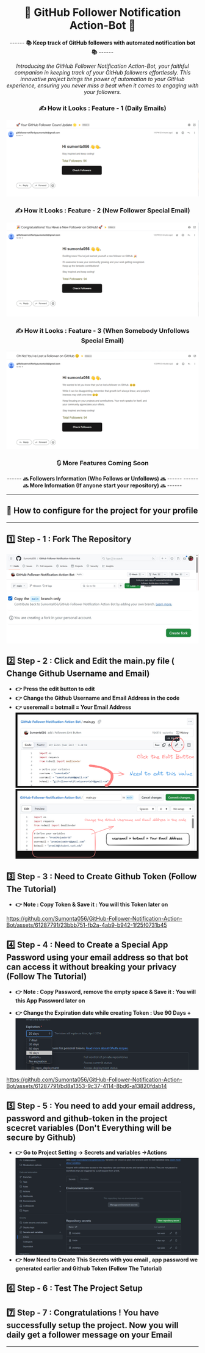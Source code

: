 <div align = "center">

# 🤖 GitHub Follower Notification Action-Bot 🤖

------ **📚 Keep track of GitHub followers with automated notification bot 📚** ------

_Introducing the GitHub Follower Notification Action-Bot, your faithful companion in keeping track of your GitHub followers effortlessly. This innovative project brings the power of automation to your GitHub experience, ensuring you never miss a beat when it comes to engaging with your followers._

### ✍️ **How it Looks : Feature - 1 (Daily Emails)**

![alt text](./assets/image.png)

### ✍️ **How it Looks : Feature - 2 (New Follower Special Email)**

![alt text](./assets/image-1.png)

### ✍️ **How it Looks : Feature - 3 (When Somebody Unfollows Special Email)**

![alt text](./assets/image-2.png)

### 🔃 More Features Coming Soon

------ **🔜 Followers Information (Who Follows or Unfollows) 🔜** ------
------ **🔜 More Information (If anyone start your repository) 🔜** ------

<hr>
</div>

## 🌱 How to configure for the project for your profile

<hr>

## 1️⃣ Step - 1 : Fork The Repository

![alt text](./tutorials/image.png)
![alt text](./tutorials/image-1.png)

## 2️⃣ Step - 2 : Click and Edit the main.py file ( Change Github Username and Email)

- **👉 Press the edit button to edit**
- **👉 Change the Github Username and Email Address in the code**
- **👉 useremail = botmail = Your Email Address**
  ![alt text](./tutorials/image3.excalidraw.png)
  ![alt text](./tutorials/editmainpy.excalidraw.png)

## 3️⃣ Step - 3 : Need to Create Github Token (Follow The Tutorial)

- **👉 Note : Copy Token & Save it : You will this Token later on**

https://github.com/Sumonta056/GitHub-Follower-Notification-Action-Bot/assets/61287791/23bbb751-fb2a-4ab9-b942-1f25f0731b45

## 4️⃣ Step - 4 : Need to Create a Special App Password using your email address so that bot can access it without breaking your privacy (Follow The Tutorial)

- **👉 Note : Copy Password, remove the empty space & Save it : You will this App Password later on**

- **👉 Change the Expiration date while creating Token : Use 90 Days +**
  ![alt text](./tutorials/image-4.png)

https://github.com/Sumonta056/GitHub-Follower-Notification-Action-Bot/assets/61287791/bd8a1353-9c37-4114-8bd6-a13820fdab14

## 5️⃣ Step - 5 : You need to add your email address, password and github-token in the project scecret variables (Don't Everything will be secure by Github)

- **👉 Go to Project Setting -> Secrets and variables ->Actions**
  ![alt text](./tutorials/image-5.png)
- **👉 Now Need to Create This Secrets with you email , app password we generated earlier and Github Token (Follow The Tutorial)**

## 6️⃣ Step - 6 : Test The Project Setup

## 7️⃣ Step - 7 : Congratulations ! You have successfully setup the project. Now you will daily get a follower message on your Email

<hr>
